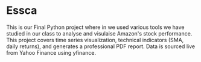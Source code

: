 # Essca
This is our Final Python project where in we used various tools we have studied in our class to analyse and visulaise Amazon's stock performance. This project covers time series visualization, technical indicators (SMA, daily returns), and generates a professional PDF report. Data is sourced live from Yahoo Finance using yfinance.
